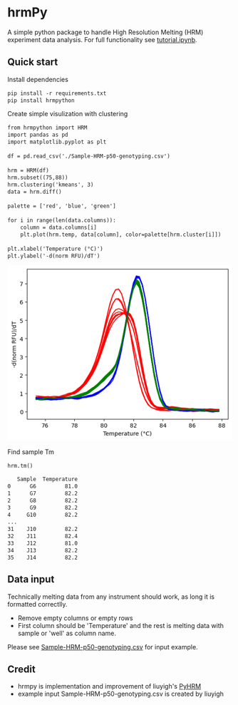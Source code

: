 # hrmPy
A simple python package to handle High Resolution Melting (HRM) experiment data analysis. For full functionality see [tutorial.ipynb](https://github.com/satriobio/hrmpy/blob/dev/tutorial.ipynb).  

## Quick start
Install dependencies
```
pip install -r requirements.txt
pip install hrmpython
```

Create simple visulization with clustering
```
from hrmpython import HRM
import pandas as pd
import matplotlib.pyplot as plt

df = pd.read_csv('./Sample-HRM-p50-genotyping.csv')

hrm = HRM(df)
hrm.subset((75,88))
hrm.clustering('kmeans', 3)
data = hrm.diff()

palette = ['red', 'blue', 'green']

for i in range(len(data.columns)):
    column = data.columns[i]
    plt.plot(hrm.temp, data[column], color=palette[hrm.cluster[i]])

plt.xlabel('Temperature (°C)')
plt.ylabel('-d(norm RFU)/dT') 
```
![Example Plot](static/plot.png)

Find sample Tm
```
hrm.tm()
```
```
   Sample  Temperature
0      G6         81.0
1      G7         82.2
2      G8         82.2
3      G9         82.2
4     G10         82.2
...
31    J10         82.2
32    J11         82.4
33    J12         81.0
34    J13         82.2
35    J14         82.2
```

## Data input
Technically melting data from any instrument should work, as long it is formatted correctlly.

- Remove empty columns or empty rows
- First column should be 'Temperature' and the rest is  melting data with sample or 'well' as column name.

Please see [Sample-HRM-p50-genotyping.csv](https://github.com/satriobio/hrmpy/blob/dev/Sample-HRM-p50-genotyping.csv) for input example.

## Credit
- hrmpy is implementation and improvement of liuyigh's [PyHRM](https://github.com/liuyigh/PyHRM/tree/master)
- example input Sample-HRM-p50-genotyping.csv is created by liuyigh 